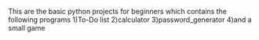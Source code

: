 This are the basic python projects for beginners 
which contains the following programs
1)To-Do list 
2)calculator
3)password_generator
4)and a small game 

